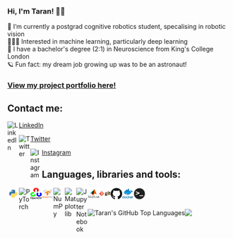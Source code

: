 ### Hi, I'm Taran! 👋🏽

🌱 I’m currently a postgrad cognitive robotics student, specalising in robotic vision \
👩🏽‍💻 Interested in machine learning, particularly deep learning \
🧠 I have a bachelor's degree (2:1) in Neuroscience from King's College London \
🪐 Fun fact: my dream job growing up was to be an astronaut!

### [View my project portfolio here!](https://taranks7.github.io/Taranjit_Portfolio/) ###

## Contact me: ##


<img align="left" alt="LinkedIn" width="26px" src="https://nepa.com/wp-content/uploads/2017/09/linkedin-logo.png" /> [LinkedIn](https://www.linkedin.com/in/taranjit-sehmbi/)

<img align="left" alt="Twitter" width="26px" src="https://logos-world.net/wp-content/uploads/2020/04/Twitter-Logo.png" /> [Twitter](https://twitter.com/Taranks7) 

<img align="left" alt="Instagram" width="26px" src="https://upload.wikimedia.org/wikipedia/commons/thumb/e/e7/Instagram_logo_2016.svg/1200px-Instagram_logo_2016.svg.png" /> [Instagram](https://www.instagram.com/tarann__/)


## Languages, libraries and tools: ##

<img align="left" alt="python" width="26px" src="https://raw.githubusercontent.com/github/explore/80688e429a7d4ef2fca1e82350fe8e3517d3494d/topics/python/python.png" />
<img align="left" alt="PyTorch" width="26px" src="https://pytorch.org/assets/images/pytorch-logo.png" />
<img align="left" alt="OpenCV" width="26px" src="https://raw.githubusercontent.com/github/explore/80688e429a7d4ef2fca1e82350fe8e3517d3494d/topics/opencv/opencv.png" />
<img align="left" alt="Tensorflow" width="26px" src="https://raw.githubusercontent.com/github/explore/80688e429a7d4ef2fca1e82350fe8e3517d3494d/topics/tensorflow/tensorflow.png" />
<img align="left" alt="NumPy" width="26px" src="https://user-images.githubusercontent.com/98330/63813335-20cd4b80-c8e2-11e9-9c04-e4dbf7285aa1.png" />
<img align="left" alt="Matplotlib" width="26px" src="https://upload.wikimedia.org/wikipedia/commons/thumb/8/84/Matplotlib_icon.svg/1024px-Matplotlib_icon.svg.png" />
<img align="left" alt="JupyterNotebook" width="26px" src="https://upload.wikimedia.org/wikipedia/commons/thumb/3/38/Jupyter_logo.svg/1200px-Jupyter_logo.svg.png" />
<img align="left" alt="MATLAB" width="26px" src="https://raw.githubusercontent.com/github/explore/80688e429a7d4ef2fca1e82350fe8e3517d3494d/topics/matlab/matlab.png" />
<img align="left" alt="Git" width="26px" src="https://raw.githubusercontent.com/github/explore/80688e429a7d4ef2fca1e82350fe8e3517d3494d/topics/git/git.png" />
<img align="left" alt="GitHub" width="26px" src="https://raw.githubusercontent.com/github/explore/78df643247d429f6cc873026c0622819ad797942/topics/github/github.png" />
<img align="left" alt="Docker" width="26px" src="https://raw.githubusercontent.com/github/explore/80688e429a7d4ef2fca1e82350fe8e3517d3494d/topics/docker/docker.png" />
<img align="left" alt="Terminal" width="26px" src="https://raw.githubusercontent.com/github/explore/80688e429a7d4ef2fca1e82350fe8e3517d3494d/topics/terminal/terminal.png" />


<br />
<br />


<img src="https://github-readme-stats.vercel.app/api?username=taranks7&&show_icons=true&title_color=ffffff&icon_color=bb2acf&text_color=daf7dc&bg_color=DB7093"><img align="left" alt="Taran's GitHub Top Languages" src="https://github-readme-stats.vercel.app/api/top-langs/?username=taranks7&&show_icons=true&title_color=ffffff&icon_color=bb2acf&text_color=daf7dc&bg_color=806080" />

